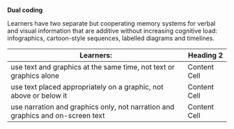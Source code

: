 **Dual coding**

Learners have two separate but cooperating memory systems for verbal and visual information that are additive without increasing cognitive load: infographics, cartoon-style sequences, labelled diagrams and timelines. 

| Learners:     | Heading 2      
| ------------- | ------------- |
| use text and graphics at the same time, not text or graphics alone  | Content Cell  |
| use text placed appropriately on a graphic, not above or below it  | Content Cell  |
| use narration and graphics only, not narration and graphics and on-screen text | Content Cell  |

<div style="page-break-after: always;"></div>


